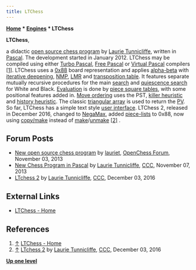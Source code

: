 ```yaml
---
title: LTChess
---
```

**[Home](Home "Home") \* [Engines](Engines "Engines") \* LTChess**


**LTChess**,  

a didactic [open source chess program](Category:Open_Source "Category:Open Source") by [Laurie Tunnicliffe](Laurie_Tunnicliffe "Laurie Tunnicliffe"), written in [Pascal](Pascal "Pascal"). The development started in January 2012. 
LTChess may be compiled using either [Turbo Pascal](Pascal#TurboPascal "Pascal"), [Free Pascal](https://en.wikipedia.org/wiki/Free_Pascal) or [Virtual Pascal](https://en.wikipedia.org/wiki/Virtual_Pascal) compilers <a id="cite-note-1" href="#cite-ref-1">[1]</a>. 
LTChess uses a [0x88](0x88 "0x88") board representation and applies [alpha-beta](Alpha-Beta "Alpha-Beta") with [iterative deepening](Iterative_Deepening "Iterative Deepening"), [NMP](Null_Move_Pruning "Null Move Pruning"), [LMR](Late_Move_Reductions "Late Move Reductions") and [transposition table](Transposition_Table "Transposition Table"). 
It features separate mutually recursive procedures for the main [search](Search "Search") and [quiescence search](Quiescence_Search "Quiescence Search") for White and Black. [Evaluation](Evaluation "Evaluation") is done by [piece square tables](Piece-Square_Tables "Piece-Square Tables"), with some positional features added in. 
[Move ordering](Move_Ordering "Move Ordering") uses the PST, [killer heuristic](Killer_Heuristic "Killer Heuristic") and [history heuristic](History_Heuristic "History Heuristic"). 
The classic [triangular array](Triangular_PV-Table "Triangular PV-Table") is used to return the [PV](Principal_Variation "Principal Variation"). So far, LTChess has a simple text style [user interface](User_Interface "User Interface"). 
LTChess 2, released in December 2016, changed to [NegaMax](Negamax "Negamax"), added [piece-lists](Piece-Lists "Piece-Lists") to 0x88, now using [copy/make](Copy-Make "Copy-Make") instead of [make](Make_Move "Make Move")/[unmake](Unmake_Move "Unmake Move") <a id="cite-note-2" href="#cite-ref-2">[2]</a> .



## Forum Posts


* [New open source chess program](http://www.open-chess.org/viewtopic.php?f=3&t=2491) by [lauriet](Laurie_Tunnicliffe "Laurie Tunnicliffe"), [OpenChess Forum](Computer_Chess_Forums "Computer Chess Forums"), November 03, 2013
* [New Chess Program in Pascal](http://www.talkchess.com/forum/viewtopic.php?t=49972) by [Laurie Tunnicliffe](Laurie_Tunnicliffe "Laurie Tunnicliffe"), [CCC](CCC "CCC"), November 07, 2013
* [LTchess 2](http://www.talkchess.com/forum/viewtopic.php?t=62365) by [Laurie Tunnicliffe](Laurie_Tunnicliffe "Laurie Tunnicliffe"), [CCC](CCC "CCC"), December 03, 2016


## External Links


* [LTChess - Home](https://ltchess.weebly.com/)


## References


1. <a id="cite-ref-1" href="#cite-note-1">↑</a> [LTChess - Home](https://ltchess.weebly.com/)
2. <a id="cite-ref-2" href="#cite-note-2">↑</a> [LTchess 2](http://www.talkchess.com/forum/viewtopic.php?t=62365) by [Laurie Tunnicliffe](Laurie_Tunnicliffe "Laurie Tunnicliffe"), [CCC](CCC "CCC"), December 03, 2016

**[Up one level](Engines "Engines")**







 
